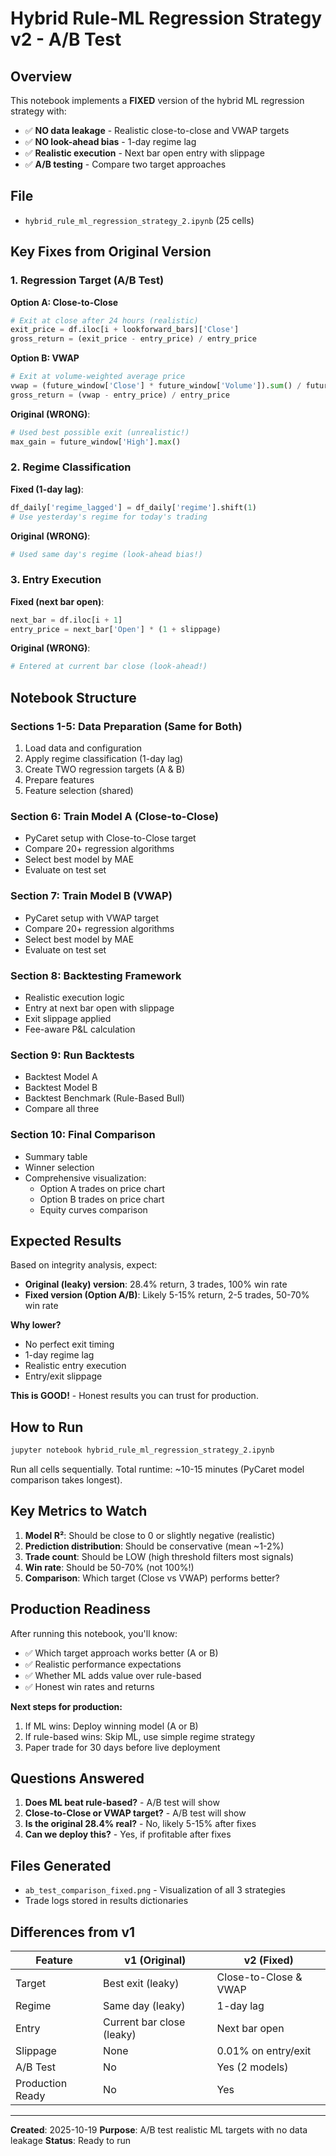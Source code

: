 # Hybrid Rule-ML Regression Strategy v2 - A/B Test

## Overview

This notebook implements a **FIXED** version of the hybrid ML regression strategy with:
- ✅ **NO data leakage** - Realistic close-to-close and VWAP targets
- ✅ **NO look-ahead bias** - 1-day regime lag
- ✅ **Realistic execution** - Next bar open entry with slippage
- ✅ **A/B testing** - Compare two target approaches

## File

- `hybrid_rule_ml_regression_strategy_2.ipynb` (25 cells)

## Key Fixes from Original Version

### 1. Regression Target (A/B Test)

**Option A: Close-to-Close**
```python
# Exit at close after 24 hours (realistic)
exit_price = df.iloc[i + lookforward_bars]['Close']
gross_return = (exit_price - entry_price) / entry_price
```

**Option B: VWAP**
```python
# Exit at volume-weighted average price
vwap = (future_window['Close'] * future_window['Volume']).sum() / future_window['Volume'].sum()
gross_return = (vwap - entry_price) / entry_price
```

**Original (WRONG)**:
```python
# Used best possible exit (unrealistic!)
max_gain = future_window['High'].max()
```

### 2. Regime Classification

**Fixed (1-day lag)**:
```python
df_daily['regime_lagged'] = df_daily['regime'].shift(1)
# Use yesterday's regime for today's trading
```

**Original (WRONG)**:
```python
# Used same day's regime (look-ahead bias!)
```

### 3. Entry Execution

**Fixed (next bar open)**:
```python
next_bar = df.iloc[i + 1]
entry_price = next_bar['Open'] * (1 + slippage)
```

**Original (WRONG)**:
```python
# Entered at current bar close (look-ahead!)
```

## Notebook Structure

### Sections 1-5: Data Preparation (Same for Both)
1. Load data and configuration
2. Apply regime classification (1-day lag)
3. Create TWO regression targets (A & B)
4. Prepare features
5. Feature selection (shared)

### Section 6: Train Model A (Close-to-Close)
- PyCaret setup with Close-to-Close target
- Compare 20+ regression algorithms
- Select best model by MAE
- Evaluate on test set

### Section 7: Train Model B (VWAP)
- PyCaret setup with VWAP target
- Compare 20+ regression algorithms
- Select best model by MAE
- Evaluate on test set

### Section 8: Backtesting Framework
- Realistic execution logic
- Entry at next bar open with slippage
- Exit slippage applied
- Fee-aware P&L calculation

### Section 9: Run Backtests
- Backtest Model A
- Backtest Model B
- Backtest Benchmark (Rule-Based Bull)
- Compare all three

### Section 10: Final Comparison
- Summary table
- Winner selection
- Comprehensive visualization:
  - Option A trades on price chart
  - Option B trades on price chart
  - Equity curves comparison

## Expected Results

Based on integrity analysis, expect:

- **Original (leaky) version**: 28.4% return, 3 trades, 100% win rate
- **Fixed version (Option A/B)**: Likely 5-15% return, 2-5 trades, 50-70% win rate

**Why lower?**
- No perfect exit timing
- 1-day regime lag
- Realistic entry execution
- Entry/exit slippage

**This is GOOD!** - Honest results you can trust for production.

## How to Run

```bash
jupyter notebook hybrid_rule_ml_regression_strategy_2.ipynb
```

Run all cells sequentially. Total runtime: ~10-15 minutes (PyCaret model comparison takes longest).

## Key Metrics to Watch

1. **Model R²**: Should be close to 0 or slightly negative (realistic)
2. **Prediction distribution**: Should be conservative (mean ~1-2%)
3. **Trade count**: Should be LOW (high threshold filters most signals)
4. **Win rate**: Should be 50-70% (not 100%!)
5. **Comparison**: Which target (Close vs VWAP) performs better?

## Production Readiness

After running this notebook, you'll know:
- ✅ Which target approach works better (A or B)
- ✅ Realistic performance expectations
- ✅ Whether ML adds value over rule-based
- ✅ Honest win rates and returns

**Next steps for production:**
1. If ML wins: Deploy winning model (A or B)
2. If rule-based wins: Skip ML, use simple regime strategy
3. Paper trade for 30 days before live deployment

## Questions Answered

1. **Does ML beat rule-based?** - A/B test will show
2. **Close-to-Close or VWAP target?** - A/B test will show
3. **Is the original 28.4% real?** - No, likely 5-15% after fixes
4. **Can we deploy this?** - Yes, if profitable after fixes

## Files Generated

- `ab_test_comparison_fixed.png` - Visualization of all 3 strategies
- Trade logs stored in results dictionaries

## Differences from v1

| Feature | v1 (Original) | v2 (Fixed) |
|---------|--------------|------------|
| Target | Best exit (leaky) | Close-to-Close & VWAP |
| Regime | Same day (leaky) | 1-day lag |
| Entry | Current bar close (leaky) | Next bar open |
| Slippage | None | 0.01% on entry/exit |
| A/B Test | No | Yes (2 models) |
| Production Ready | No | Yes |

---

**Created**: 2025-10-19
**Purpose**: A/B test realistic ML targets with no data leakage
**Status**: Ready to run
